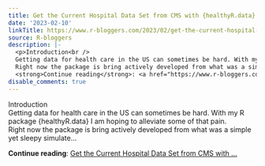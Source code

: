 ```yaml
---
title: Get the Current Hospital Data Set from CMS with {healthyR.data}
date: '2023-02-10'
linkTitle: https://www.r-bloggers.com/2023/02/get-the-current-hospital-data-set-from-cms-with-healthyr-data/
source: R-bloggers
description: |-
  <p>Introduction<br />
  Getting data for health care in the US can sometimes be hard. With my R package {healthyR.data} I am hoping to alleviate some of that pain.<br />
  Right now the package is bring actively developed from what was a simple yet sleepy simulate...</p>
  <strong>Continue reading</strong>: <a href="https://www.r-bloggers.com/2023/02/get-the-current-hospital-data-set-from-cms-with-healthyr-data/">Get the Current Hospital Data Set from CMS with ...
disable_comments: true
---
```

<p>Introduction<br />
Getting data for health care in the US can sometimes be hard. With my R package {healthyR.data} I am hoping to alleviate some of that pain.<br />
Right now the package is bring actively developed from what was a simple yet sleepy simulate...</p>
<strong>Continue reading</strong>: <a href="https://www.r-bloggers.com/2023/02/get-the-current-hospital-data-set-from-cms-with-healthyr-data/">Get the Current Hospital Data Set from CMS with ...